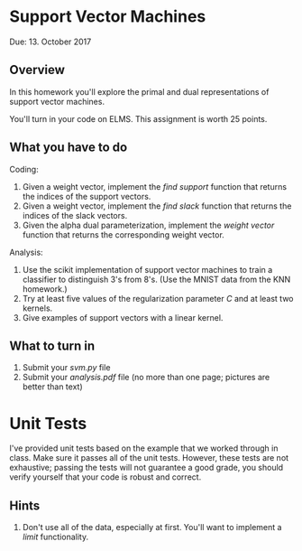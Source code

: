 Support Vector Machines
=
Due: 13. October 2017

Overview
--------

In this homework you'll explore the primal and dual representations of support
vector machines.

You'll turn in your code on ELMS.  This assignment is worth 25
points.

What you have to do
----

Coding:

1.  Given a weight vector, implement the *find support* function that returns the indices of the support vectors.
1.  Given a weight vector, implement the *find slack* function that returns the indices of the slack vectors.
1.  Given the alpha dual parameterization, implement the *weight vector* function that returns the corresponding weight vector.

Analysis:

1.  Use the scikit implementation of support vector machines to train a classifier to distinguish 3's from 8's.  (Use the MNIST data from the KNN homework.)
1.  Try at least five values of the regularization parameter _C_ and at least two kernels.
1.  Give examples of support vectors with a linear kernel.

What to turn in
-

1.  Submit your _svm.py_ file
1.  Submit your _analysis.pdf_ file (no more than one page; pictures
    are better than text)

Unit Tests
=

I've provided unit tests based on the example that we worked through
in class.  Make sure it passes all of the unit tests.  However, these
tests are not exhaustive; passing the tests will not guarantee a good
grade, you should verify yourself that your code is robust and
correct.


Hints
-

1.  Don't use all of the data, especially at first.  You'll want to implement a _limit_ functionality.
